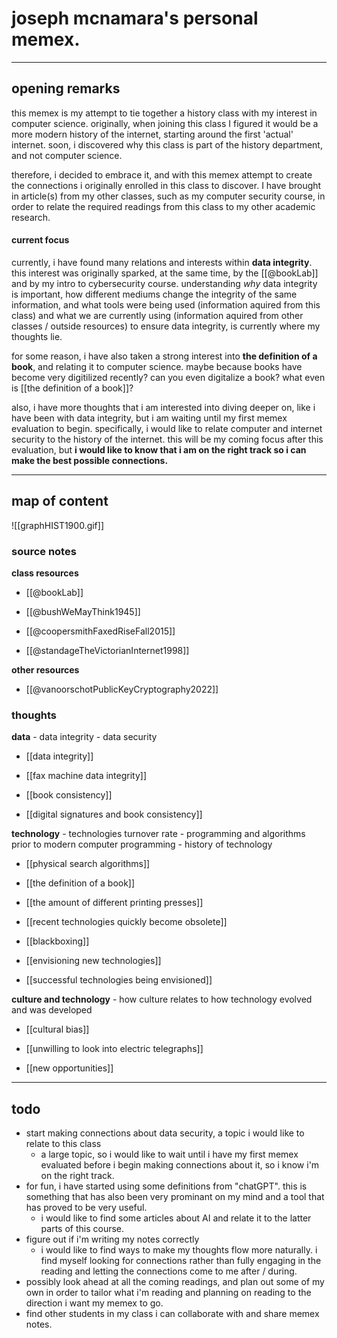# **joseph mcnamara's personal memex.**
---

## **opening remarks**

this memex is my attempt to tie together a history class with my interest in computer science. originally, when joining this class I figured it would be a more modern history of the internet, starting around the first 'actual' internet. soon, i discovered why this class is part of the history department, and not computer science. 

therefore, i decided to embrace it, and with this memex attempt to create the connections i originally enrolled in this class to discover. I have brought in article(s) from my other classes, such as my computer security course, in order to relate the required readings from this class to my other academic research. 

#### **current focus**

currently, i have found many relations and interests within **data integrity**. this interest was originally sparked, at the same time, by the [[@bookLab]] and by my intro to cybersecurity course. understanding *why* data integrity is important, how different mediums change the integrity of the same information, and what tools were being used (information aquired from this class) and what we are currently using (information aquired from other classes / outside resources) to ensure data integrity, is currently where my thoughts lie. 

for some reason, i have also taken a strong interest into **the definition of a book**, and relating it to computer science. maybe because books have become very digitilized recently? can you even digitalize a book? what even is [[the definition of a book]]?

also, i have more thoughts that i am interested into diving deeper on, like i have been with data integrity, but i am waiting until my first memex evaluation to begin. specifically, i would like to relate computer and internet security to the history of the internet. this will be my coming focus after this evaluation, but **i would like to know that i am on the right track so i can make the best possible connections.**

---

## **map of content**

![[graphHIST1900.gif]]


### **source notes**

**class resources**

- [[@bookLab]]

- [[@bushWeMayThink1945]]

- [[@coopersmithFaxedRiseFall2015]]

- [[@standageTheVictorianInternet1998]]

**other resources**

- [[@vanoorschotPublicKeyCryptography2022]]

### **thoughts**

**data** - data integrity - data security

- [[data integrity]]

- [[fax machine data integrity]]

- [[book consistency]]

- [[digital signatures and book consistency]]


**technology** - technologies turnover rate - programming and algorithms prior to modern computer programming - history of technology

- [[physical search algorithms]]

- [[the definition of a book]]

- [[the amount of different printing presses]]

- [[recent technologies quickly become obsolete]]

- [[blackboxing]]

- [[envisioning new technologies]]

- [[successful technologies being envisioned]]


**culture and technology** - how culture relates to how technology evolved and was developed

- [[cultural bias]]

- [[unwilling to look into electric telegraphs]]

- [[new opportunities]]


---

## **todo**

- start making connections about data security, a topic i would like to relate to this class
	- a large topic, so i would like to wait until i have my first memex evaluated before i begin making connections about it, so i know i'm on the right track. 
- for fun, i have started using some definitions from "chatGPT". this is something that has also been very prominant on my mind and a tool that has proved to be very useful.
	- i would like to find some articles about AI and relate it to the latter parts of this course.
- figure out if i'm writing my notes correctly
	- i would like to find ways to make my thoughts flow more naturally. i find myself looking for connections rather than fully engaging in the reading and letting the connections come to me after / during. 
- possibly look ahead at all the coming readings, and plan out some of my own in order to tailor what i'm reading and planning on reading to the direction i want my memex to go.
- find other students in my class i can collaborate with and share memex notes.